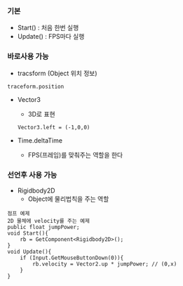 ### 기본
* Start() : 처음 한번 실행
* Update() : FPS마다 실행

### 바로사용 가능

* tracsform (Object 위치 정보)
```
traceform.position
```

* Vector3
  * 3D로 표현
  ```
  Vector3.left = (-1,0,0)
  ```
 
* Time.deltaTime
  * FPS(프레임)를 맞춰주는 역할을 한다

### 선언후 사용 가능 

* Rigidbody2D
  * Object에 물리법칙을 주는 역할
```
점프 예제
2D 물체에 velocity를 주는 예제
public float jumpPower;
void Start(){
    rb = GetComponent<Rigidbody2D>();
}
void Update(){
    if (Input.GetMouseButtonDown(0)){
        rb.velocity = Vector2.up * jumpPower; // (0,x)
    }
}
```
